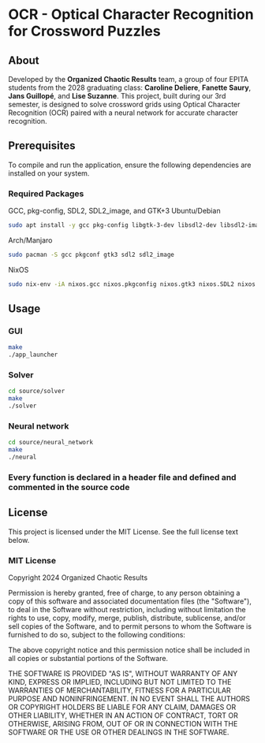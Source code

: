 # OCR - Optical Character Recognition for Crossword Puzzles

## About
Developed by the **Organized Chaotic Results** team, a group of four EPITA students from the 2028 graduating class: **Caroline Deliere**, **Fanette Saury**, **Jans Guillopé**, and **Lise Suzanne**. This project, built during our 3rd semester, is designed to solve crossword grids using Optical Character Recognition (OCR) paired with a neural network for accurate character recognition.


## Prerequisites

To compile and run the application, ensure the following dependencies are installed on your system.

### Required Packages
GCC, pkg-config, SDL2, SDL2_image, and GTK+3
Ubuntu/Debian
```sh
sudo apt install -y gcc pkg-config libgtk-3-dev libsdl2-dev libsdl2-image-dev
```
Arch/Manjaro
```sh
sudo pacman -S gcc pkgconf gtk3 sdl2 sdl2_image
```
NixOS
```sh
sudo nix-env -iA nixos.gcc nixos.pkgconfig nixos.gtk3 nixos.SDL2 nixos.SDL2_image
```
## Usage
### GUI
```sh
make
./app_launcher
```
### Solver
```sh
cd source/solver
make
./solver
```
### Neural network
```sh
cd source/neural_network
make
./neural
```

### Every function is declared in a header file and defined and commented in the source code

## License
This project is licensed under the MIT License. See the full license text below.
### MIT License
Copyright 2024 Organized Chaotic Results

Permission is hereby granted, free of charge, to any person obtaining a copy of this software and associated documentation files (the "Software"), to deal in the Software without restriction, including without limitation the rights to use, copy, modify, merge, publish, distribute, sublicense, and/or sell copies of the Software, and to permit persons to whom the Software is furnished to do so, subject to the following conditions:

The above copyright notice and this permission notice shall be included in all copies or substantial portions of the Software.

THE SOFTWARE IS PROVIDED "AS IS", WITHOUT WARRANTY OF ANY KIND, EXPRESS OR IMPLIED, INCLUDING BUT NOT LIMITED TO THE WARRANTIES OF MERCHANTABILITY, FITNESS FOR A PARTICULAR PURPOSE AND NONINFRINGEMENT. IN NO EVENT SHALL THE AUTHORS OR COPYRIGHT HOLDERS BE LIABLE FOR ANY CLAIM, DAMAGES OR OTHER LIABILITY, WHETHER IN AN ACTION OF CONTRACT, TORT OR OTHERWISE, ARISING FROM, OUT OF OR IN CONNECTION WITH THE SOFTWARE OR THE USE OR OTHER DEALINGS IN THE SOFTWARE.